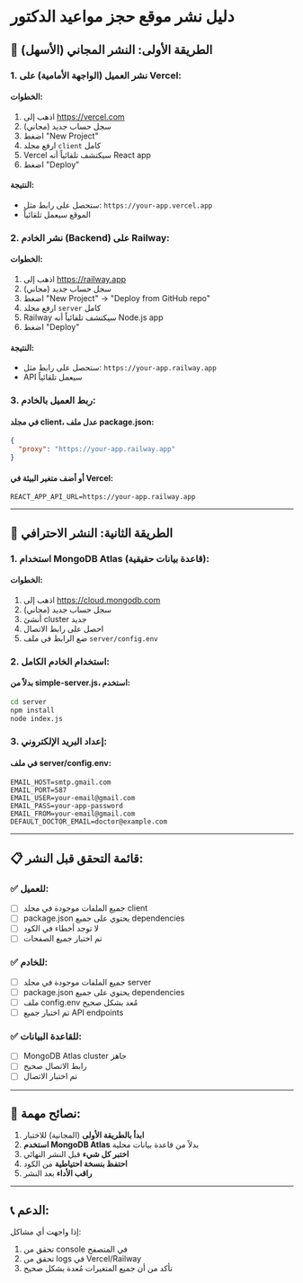 # دليل نشر موقع حجز مواعيد الدكتور

## 🚀 الطريقة الأولى: النشر المجاني (الأسهل)

### 1. نشر العميل (الواجهة الأمامية) على Vercel:

#### الخطوات:
1. اذهب إلى https://vercel.com
2. سجل حساب جديد (مجاني)
3. اضغط "New Project"
4. ارفع مجلد `client` كامل
5. Vercel سيكتشف تلقائياً أنه React app
6. اضغط "Deploy"

#### النتيجة:
- ستحصل على رابط مثل: `https://your-app.vercel.app`
- الموقع سيعمل تلقائياً

### 2. نشر الخادم (Backend) على Railway:

#### الخطوات:
1. اذهب إلى https://railway.app
2. سجل حساب جديد (مجاني)
3. اضغط "New Project" → "Deploy from GitHub repo"
4. ارفع مجلد `server` كامل
5. Railway سيكتشف تلقائياً أنه Node.js app
6. اضغط "Deploy"

#### النتيجة:
- ستحصل على رابط مثل: `https://your-app.railway.app`
- API سيعمل تلقائياً

### 3. ربط العميل بالخادم:

#### في مجلد client، عدل ملف package.json:
```json
{
  "proxy": "https://your-app.railway.app"
}
```

#### أو أضف متغير البيئة في Vercel:
```
REACT_APP_API_URL=https://your-app.railway.app
```

---

## 🏢 الطريقة الثانية: النشر الاحترافي

### 1. استخدام MongoDB Atlas (قاعدة بيانات حقيقية):

#### الخطوات:
1. اذهب إلى https://cloud.mongodb.com
2. سجل حساب جديد (مجاني)
3. أنشئ cluster جديد
4. احصل على رابط الاتصال
5. ضع الرابط في ملف `server/config.env`

### 2. استخدام الخادم الكامل:

#### بدلاً من simple-server.js، استخدم:
```bash
cd server
npm install
node index.js
```

### 3. إعداد البريد الإلكتروني:

#### في ملف server/config.env:
```
EMAIL_HOST=smtp.gmail.com
EMAIL_PORT=587
EMAIL_USER=your-email@gmail.com
EMAIL_PASS=your-app-password
EMAIL_FROM=your-email@gmail.com
DEFAULT_DOCTOR_EMAIL=doctor@example.com
```

---

## 📋 قائمة التحقق قبل النشر:

### ✅ للعميل:
- [ ] جميع الملفات موجودة في مجلد client
- [ ] package.json يحتوي على جميع dependencies
- [ ] لا توجد أخطاء في الكود
- [ ] تم اختبار جميع الصفحات

### ✅ للخادم:
- [ ] جميع الملفات موجودة في مجلد server
- [ ] package.json يحتوي على جميع dependencies
- [ ] ملف config.env مُعد بشكل صحيح
- [ ] تم اختبار جميع API endpoints

### ✅ للقاعدة البيانات:
- [ ] MongoDB Atlas cluster جاهز
- [ ] رابط الاتصال صحيح
- [ ] تم اختبار الاتصال

---

## 🔧 نصائح مهمة:

1. **ابدأ بالطريقة الأولى** (المجانية) للاختبار
2. **استخدم MongoDB Atlas** بدلاً من قاعدة بيانات محلية
3. **اختبر كل شيء** قبل النشر النهائي
4. **احتفظ بنسخة احتياطية** من الكود
5. **راقب الأداء** بعد النشر

---

## 📞 الدعم:

إذا واجهت أي مشاكل:
1. تحقق من console في المتصفح
2. تحقق من logs في Vercel/Railway
3. تأكد من أن جميع المتغيرات مُعدة بشكل صحيح

